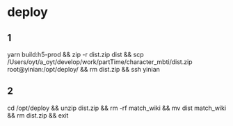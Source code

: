 # deploy

## 1

yarn build:h5-prod && zip -r dist.zip dist && scp /Users/oyt/a_oyt/develop/work/partTime/character_mbti/dist.zip root@yinian:/opt/deploy/ && rm dist.zip && ssh yinian

## 2

cd /opt/deploy && unzip dist.zip && rm -rf match_wiki && mv dist match_wiki && rm dist.zip && exit

